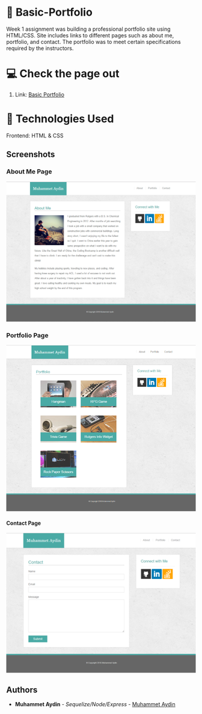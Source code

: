 # :briefcase: Basic-Portfolio 
Week 1 assignment was building a professional portfolio site using HTML/CSS. Site includes links to different pages such as about me, portfolio, and  contact. The portfolio was to meet certain specifications required by the instructors.

# :computer: Check the page out
1. Link: [Basic Portfolio](https://portfolio1-ma.herokuapp.com/)

# :satellite: Technologies Used

Frontend: HTML & CSS

## Screenshots
### About Me Page
![About Me](/screenshots/about.png)

### Portfolio Page
![Portfolio](/screenshots/portfolio.png)

#### Contact Page
![Contact](/screenshots/contact.png)

## Authors

* **Muhammet Aydin** - *Sequelize/Node/Express* - [Muhammet Aydin](https://github.com/muhammeta7/Basic-Portfolio)